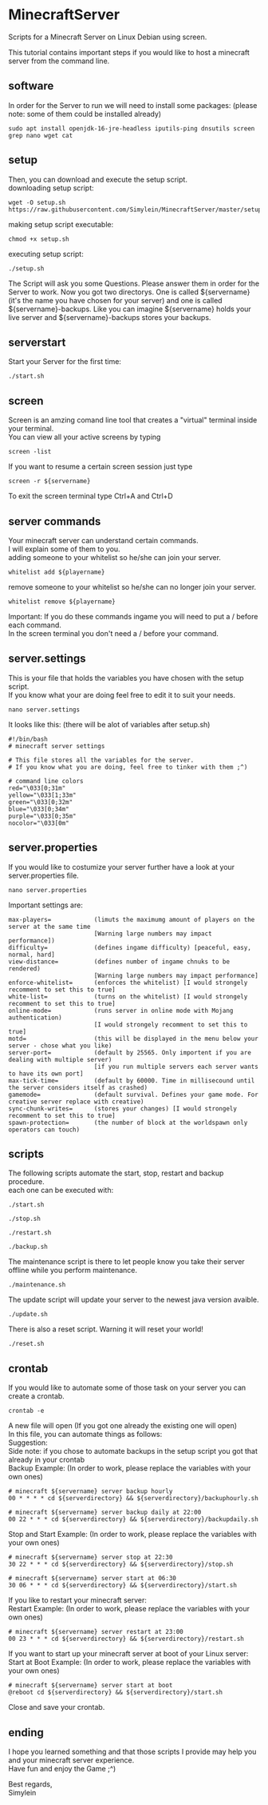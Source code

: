 MinecraftServer
===============
Scripts for a Minecraft Server on Linux Debian using screen.

This tutorial contains important steps if you would like to host a minecraft server from the command line. 
## software
In order for the Server to run we will need to install some packages: (please note: some of them could be installed already)
```
sudo apt install openjdk-16-jre-headless iputils-ping dnsutils screen grep nano wget cat
```
## setup
Then, you can download and execute the setup script. <br>
downloading setup script:
```
wget -O setup.sh https://raw.githubusercontent.com/Simylein/MinecraftServer/master/setup.sh
```
making setup script executable:
```
chmod +x setup.sh
```
executing setup script:
```
./setup.sh
```
The Script will ask you some Questions. Please answer them in order for the Server to work. Now you got two directorys. One is called ${servername} (it's the name you have chosen for your server) and one is called ${servername}-backups. Like you can imagine ${servername} holds your live server and ${servername}-backups stores your backups. 
## serverstart
Start your Server for the first time:
```
./start.sh
```
## screen
Screen is an amzing comand line tool that creates a "virtual" terminal inside your terminal. <br>
You can view all your active screens by typing
```
screen -list
```
If you want to resume a certain screen session just type
```
screen -r ${servername}
```
To exit the screen terminal type Ctrl+A and Ctrl+D
## server commands
Your minecraft server can understand certain commands. <br>
I will explain some of them to you. <br>
adding someone to your whitelist so he/she can join your server. 
```
whitelist add ${playername}
```
remove someone to your whitelist so he/she can no longer join your server. 
```
whitelist remove ${playername}
```
Important: If you do these commands ingame you will need to put a / before each command. <br>
In the screen terminal you don't need a / before your command. 
## server.settings
This is your file that holds the variables you have chosen with the setup script. <br>
If you know what your are doing feel free to edit it to suit your needs.
```
nano server.settings
```
It looks like this: (there will be alot of variables after setup.sh)
```
#!/bin/bash
# minecraft server settings

# This file stores all the variables for the server. 
# If you know what you are doing, feel free to tinker with them ;^)

# command line colors
red="\033[0;31m"
yellow="\033[1;33m"
green="\033[0;32m"
blue="\033[0;34m"
purple="\033[0;35m"
nocolor="\033[0m"
```
## server.properties
If you would like to costumize your server further have a look at your server.properties file. 
```
nano server.properties
```
Important settings are:
```
max-players=            (limuts the maximumg amount of players on the server at the same time
                        [Warning large numbers may impact performance])
difficulty=             (defines ingame difficulty) [peaceful, easy, normal, hard]
view-distance=          (defines number of ingame chnuks to be rendered)
                        [Warning large numbers may impact performance]
enforce-whitelist=      (enforces the whitelist) [I would strongely recomment to set this to true]
white-list=             (turns on the whitelist) [I would strongely recomment to set this to true]
online-mode=            (runs server in online mode with Mojang authentication)
                        [I would strongely recomment to set this to true]
motd=                   (this will be displayed in the menu below your server - chose what you like)
server-port=            (default by 25565. Only importent if you are dealing with multiple server)
                        [if you run multiple servers each server wants to have its own port]
max-tick-time=          (default by 60000. Time in millisecound until the server considers itself as crashed)
gamemode=               (default survival. Defines your game mode. For creative server replace with creative)
sync-chunk-writes=      (stores your changes) [I would strongely recomment to set this to true]
spawn-protection=       (the number of block at the worldspawn only operators can touch)
```
## scripts
The following scripts automate the start, stop, restart and backup procedure. <br>
each one can be executed with:
```
./start.sh
```
```
./stop.sh
```
```
./restart.sh
```
```
./backup.sh
```
The maintenance script is there to let people know you take their server offline while you perform maintenance. 
```
./maintenance.sh
```
The update script will update your server to the newest java version avaible. 
```
./update.sh
```
There is also a reset script. Warning it will reset your world! 
```
./reset.sh
```
## crontab
If you would like to automate some of those task on your server you can create a crontab.
```
crontab -e
```
A new file will open (If you got one already the existing one will open) <br>
In this file, you can automate things as follows: <br>
Suggestion: <br>
Side note: if you chose to automate backups in the setup script you got that already in your crontab <br>
Backup Example: (In order to work, please replace the variables with your own ones)
```
# minecraft ${servername} server backup hourly
00 * * * * cd ${serverdirectory} && ${serverdirectory}/backuphourly.sh

# minecraft ${servername} server backup daily at 22:00
00 22 * * * cd ${serverdirectory} && ${serverdirectory}/backupdaily.sh
```
Stop and Start Example: (In order to work, please replace the variables with your own ones)
```
# minecraft ${servername} server stop at 22:30
30 22 * * * cd ${serverdirectory} && ${serverdirectory}/stop.sh

# minecraft ${servername} server start at 06:30
30 06 * * * cd ${serverdirectory} && ${serverdirectory}/start.sh
```
If you  like to restart your minecraft server: <br>
Restart Example: (In order to work, please replace the variables with your own ones)
```
# minecraft ${servername} server restart at 23:00
00 23 * * * cd ${serverdirectory} && ${serverdirectory}/restart.sh
```
If you want to start up your minecraft server at boot of your Linux server: <br>
Start at Boot Example: (In order to work, please replace the variables with your own ones)
```
# minecraft ${servername} server start at boot
@reboot cd ${serverdirectory} && ${serverdirectory}/start.sh
```
Close and save your crontab. 
## ending
I hope you learned something and that those scripts I provide may help you and your minecraft server experience. <br>
Have fun and enjoy the Game ;^)

Best regards, <br>
Simylein
